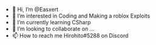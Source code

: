 - 👋 Hi, I’m @Easxert
- 👀 I’m interested in Coding and Making a roblox Exploits
- 🌱 I’m currently learning CSharp
- 💞️ I’m looking to collaborate on ...
- 📫 How to reach me Hirohito#5288 on Discord

<!---
Easxert/Easxert is a ✨ special ✨ repository because its `README.md` (this file) appears on your GitHub profile.
You can click the Preview link to take a look at your changes.
--->
